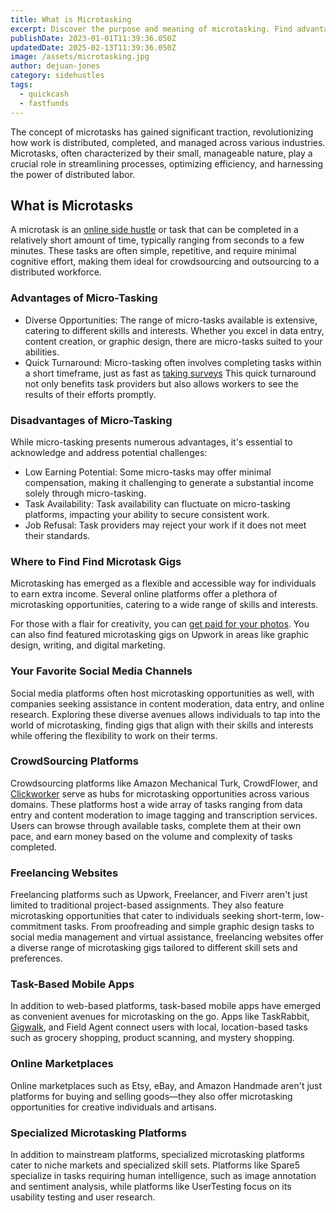 ```yaml
---
title: What is Microtasking
excerpt: Discover the purpose and meaning of microtasking. Find advantages and disadvantages along with future trends shaping the evolution of this global workforce.
publishDate: 2023-01-01T11:39:36.050Z
updatedDate: 2025-02-13T11:39:36.050Z
image: /assets/microtasking.jpg
author: dejuan-jones
category: sidehustles
tags:
  - quickcash
  - fastfunds
---
```


The concept of microtasks has gained significant traction, revolutionizing how work is distributed, completed, and managed across various industries. Microtasks, often characterized by their small, manageable nature, play a crucial role in streamlining processes, optimizing efficiency, and harnessing the power of distributed labor.

## What is Microtasks

A microtask is an [online side hustle](/blog/creative-side-hustles) or task that can be completed in a relatively short amount of time, typically ranging from seconds to a few minutes. These tasks are often simple, repetitive, and require minimal cognitive effort, making them ideal for crowdsourcing and outsourcing to a distributed workforce.

### Advantages of Micro-Tasking

- Diverse Opportunities: The range of micro-tasks available is extensive, catering to different skills and interests. Whether you excel in data entry, content creation, or graphic design, there are micro-tasks suited to your abilities.
- Quick Turnaround: Micro-tasking often involves completing tasks within a short timeframe, just as fast as [taking surveys](/blog/best-survey-sites) This quick turnaround not only benefits task providers but also allows workers to see the results of their efforts promptly.

### Disadvantages of Micro-Tasking

While micro-tasking presents numerous advantages, it's essential to acknowledge and address potential challenges:

- Low Earning Potential: Some micro-tasks may offer minimal compensation, making it challenging to generate a substantial income solely through micro-tasking.
- Task Availability: Task availability can fluctuate on micro-tasking platforms, impacting your ability to secure consistent work.
- Job Refusal: Task providers may reject your work if it does not meet their standards.

### Where to Find Find Microtask Gigs

Microtasking has emerged as a flexible and accessible way for individuals to earn extra income. Several online platforms offer a plethora of microtasking opportunities, catering to a wide range of skills and interests.

For those with a flair for creativity, you can [get paid for your photos](/blog/get-paid-for-photos). You can also find featured microtasking gigs on Upwork in areas like graphic design, writing, and digital marketing.

### Your Favorite Social Media Channels

Social media platforms often host microtasking opportunities as well, with companies seeking assistance in content moderation, data entry, and online research. Exploring these diverse avenues allows individuals to tap into the world of microtasking, finding gigs that align with their skills and interests while offering the flexibility to work on their terms.

### CrowdSourcing Platforms

Crowdsourcing platforms like Amazon Mechanical Turk, CrowdFlower, and [Clickworker](https://www.clickworker.com) serve as hubs for microtasking opportunities across various domains. These platforms host a wide array of tasks ranging from data entry and content moderation to image tagging and transcription services. Users can browse through available tasks, complete them at their own pace, and earn money based on the volume and complexity of tasks completed.

### Freelancing Websites

Freelancing platforms such as Upwork, Freelancer, and Fiverr aren't just limited to traditional project-based assignments. They also feature microtasking opportunities that cater to individuals seeking short-term, low-commitment tasks. From proofreading and simple graphic design tasks to social media management and virtual assistance, freelancing websites offer a diverse range of microtasking gigs tailored to different skill sets and preferences.

### Task-Based Mobile Apps

In addition to web-based platforms, task-based mobile apps have emerged as convenient avenues for microtasking on the go. Apps like TaskRabbit, [Gigwalk](https://www.gigwalk.com), and Field Agent connect users with local, location-based tasks such as grocery shopping, product scanning, and mystery shopping.

### Online Marketplaces

Online marketplaces such as Etsy, eBay, and Amazon Handmade aren't just platforms for buying and selling goods—they also offer microtasking opportunities for creative individuals and artisans.

### Specialized Microtasking Platforms

In addition to mainstream platforms, specialized microtasking platforms cater to niche markets and specialized skill sets. Platforms like Spare5 specialize in tasks requiring human intelligence, such as image annotation and sentiment analysis, while platforms like UserTesting focus on its usability testing and user research.
